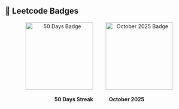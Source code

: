 ## 🏅 Leetcode Badges

<p align="center">
  <img src="https://assets.leetcode.com/static_assets/others/2550.gif" width="180" title="50 Days Streak" alt="50 Days Badge" style="margin-right: 30px;">
  <img src="https://assets.leetcode.com/static_assets/marketing/202510.gif" width="180" title="October 2025" alt="October 2025 Badge">
</p>

<p align="center">
  <b>50 Days Streak</b>   <b>October 2025</b>
</p>
